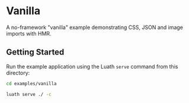 # Vanilla

A no-framework "vanilla" example demonstrating CSS, JSON and image imports with
HMR.

## Getting Started

Run the example application using the Luath `serve` command from this directory:

```bash
cd examples/vanilla

luath serve ./ -c
```
